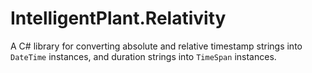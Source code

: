 # IntelligentPlant.Relativity

A C# library for converting absolute and relative timestamp strings into `DateTime` instances, and duration strings into `TimeSpan` instances.
